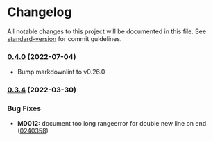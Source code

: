 # Changelog

All notable changes to this project will be documented in this file. See [standard-version](https://github.com/conventional-changelog/standard-version) for commit guidelines.

### [0.4.0](https://gitlab.com/pawelbbdrozd/eslint-plugin-markdownlint/compare/v0.3.4...v0.4.0) (2022-07-04)

* Bump markdownlint to v0.26.0

### [0.3.4](https://gitlab.com/pawelbbdrozd/eslint-plugin-markdownlint/compare/v0.3.3...v0.3.4) (2022-03-30)


### Bug Fixes

* **MD012:** document too long rangeerror for double new line on end ([0240358](https://gitlab.com/pawelbbdrozd/eslint-plugin-markdownlint/commit/02403582c318097978a7ae6b487a6d56a1f869eb))
